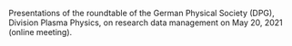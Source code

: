Presentations of the roundtable of the German Physical Society (DPG), Division Plasma Physics, on research data management on May 20, 2021 (online meeting).